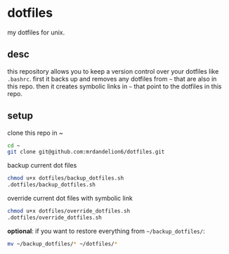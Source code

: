 # dotfiles

my dotfiles for unix.

## desc

this repository allows you to keep a version control over your dotfiles like `.bashrc`. first it backs up and removes any dotfiles from `~` that are also in this repo. then it creates symbolic links in `~` that point to the dotfiles in this repo.

## setup

clone this repo in ~
```bash
cd ~
git clone git@github.com:mrdandelion6/dotfiles.git
```

backup current dot files
```bash
chmod u+x dotfiles/backup_dotfiles.sh
.dotfiles/backup_dotfiles.sh
```

override current dot files with symbolic link
```bash
chmod u+x dotfiles/override_dotfiles.sh
.dotfiles/override_dotfiles.sh
```

**optional**: if you want to restore everything from `~/backup_dotfiles/`:
```bash
mv ~/backup_dotfiles/* ~/dotfiles/*
```
